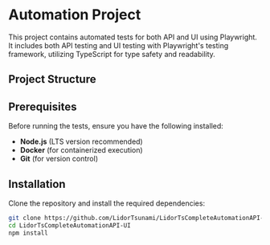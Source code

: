 # Automation Project

This project contains automated tests for both API and UI using Playwright. It includes both API testing and UI testing with Playwright's testing framework, utilizing TypeScript for type safety and readability.

## Project Structure


## Prerequisites

Before running the tests, ensure you have the following installed:

- **Node.js** (LTS version recommended)
- **Docker** (for containerized execution)
- **Git** (for version control)

## Installation

Clone the repository and install the required dependencies:

```bash
git clone https://github.com/LidorTsunami/LidorTsCompleteAutomationAPI-UI
cd LidorTsCompleteAutomationAPI-UI
npm install
